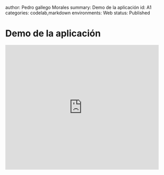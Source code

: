 author: Pedro gallego Morales
summary: Demo de la aplicación
id: A1
categories: codelab,markdown
environments: Web
status: Published
# Demo de la aplicación
<iframe  title="Demo" width="480" height="390" src="https://github.com/PedroGM80/AppInormesTrabajo_5.1/blob/main/Demo.mp4
" frameborder="0" allowfullscreen></iframe
